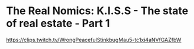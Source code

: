 # The Real Nomics: K.I.S.S - The state of real estate - Part 1
https://clips.twitch.tv/WrongPeacefulStinkbugMau5-tc1xi4aNVfGAZfbW
